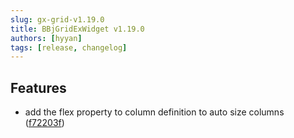```yaml
---
slug: gx-grid-v1.19.0
title: BBjGridExWidget v1.19.0
authors: [hyyan]
tags: [release, changelog]
---
```


## Features

* add the flex property to column definition to auto size columns ([f72203f](https://github.com/BBj-Plugins/BBjGridExWidget/commit/f72203fc8188dceeb4cc72b49dc5e6997177de3d))